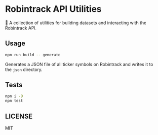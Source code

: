 # Robintrack API Utilities

🧰 A collection of utilities for building datasets and interacting with the
Robintrack API.

## Usage

```sh
npm run build -- generate
```

Generates a JSON file of all ticker symbols on Robintrack and
 writes it to the `json` directory.

## Tests

```sh
npm i -D
npm test
```

## LICENSE

MIT
